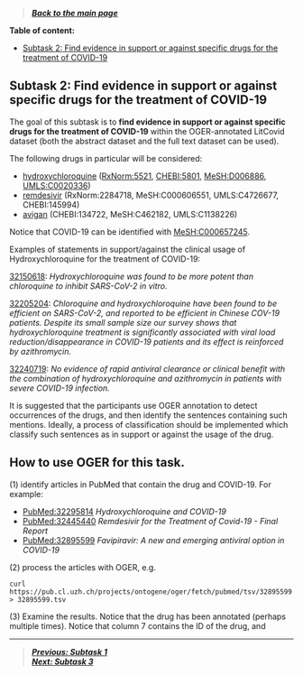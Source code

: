 > [***Back to the main page***](index.md)    
  
  
   
**Table of content:**

- [Subtask 2: Find evidence in support or against specific drugs for the treatment of COVID-19](#subtask-2-find-evidence-in-support-or-against-specific-drugs-for-the-treatment-of-covid-19)

## Subtask 2: Find evidence in support or against specific drugs for the treatment of COVID-19

The goal of this subtask is to **find evidence in support or against specific drugs for the treatment of COVID-19**
within the OGER-annotated LitCovid dataset (both the abstract dataset and the full text dataset can be used).

The following drugs in particular will be considered: 
- [hydroxychloroquine](https://en.wikipedia.org/wiki/Hydroxychloroquine) ([RxNorm:5521](http://bioportal.bioontology.org/ontologies/RXNORM?p=classes&conceptid=5521), [CHEBI:5801](https://www.ebi.ac.uk/chebi/searchId.do?chebiId=CHEBI%3A5801), [MeSH:D006886](https://meshb.nlm.nih.gov/record/ui?ui=D006886), [UMLS:C0020336](https://ncithesaurus.nci.nih.gov/ncitbrowser/ConceptReport.jsp?dictionary=NCI_Thesaurus&version=20.01d&code=C557&ns=ncit))
- [remdesivir](https://en.wikipedia.org/wiki/Remdesivir) (RxNorm:2284718, MeSH:C000606551, UMLS:C4726677, CHEBI:145994)
- [avigan](https://en.wikipedia.org/wiki/Favipiravir) (CHEBI:134722, MeSH:C462182, UMLS:C1138226)

Notice that COVID-19 can be identified with [MeSH:C000657245](https://id.nlm.nih.gov/mesh/C000657245.html).

Examples of statements in support/against the clinical usage of Hydroxychloroquine for the treatment of COVID-19:

[32150618](https://pubmed.ncbi.nlm.nih.gov/32150618/): *Hydroxychloroquine was found to be more potent than chloroquine to inhibit SARS-CoV-2 in vitro.*

[32205204](https://pubmed.ncbi.nlm.nih.gov/32205204/): *Chloroquine and hydroxychloroquine have been found to be efficient on SARS-CoV-2, and reported to be efficient in Chinese COV-19 patients.*
*Despite its small sample size our survey shows that hydroxychloroquine treatment is significantly associated with viral load reduction/disappearance in COVID-19 patients and its effect is reinforced by azithromycin.*

[32240719](https://pubmed.ncbi.nlm.nih.gov/32240719/): *No evidence of rapid antiviral clearance or clinical benefit with the combination of hydroxychloroquine and azithromycin in patients with severe COVID-19 infection.*

It is suggested that the participants use OGER annotation to detect occurrences of the drugs, and then identify the sentences containing such mentions. Ideally, a process of classification should be implemented which classify such sentences as in support or against the usage of the drug.

## How to use OGER for this task.

(1) identify articles in PubMed that contain the drug and COVID-19. For example: 
- [PubMed:32295814](https://pubmed.ncbi.nlm.nih.gov/32295814/) *Hydroxychloroquine and COVID-19*
- [PubMed:32445440](https://pubmed.ncbi.nlm.nih.gov/32445440/) *Remdesivir for the Treatment of Covid-19 - Final Report*
- [PubMed:32895599](https://pubmed.ncbi.nlm.nih.gov/32895599/) *Favipiravir: A new and emerging antiviral option in COVID-19*

(2) process the articles with OGER, e.g.

`curl https://pub.cl.uzh.ch/projects/ontogene/oger/fetch/pubmed/tsv/32895599 > 32895599.tsv`

(3) Examine the results. Notice that the drug has been annotated (perhaps multiple times). Notice that column 7 contains the ID of the drug, and 


--------------------

> [***Previous: Subtask 1***](task1.md)  
> [***Next: Subtask 3***](task3.md)
